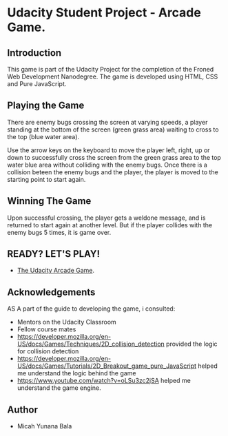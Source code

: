 # Udacity Student Project - Arcade Game.

## Introduction

This game is part of the Udacity Project for the completion of the Froned Web Development Nanodegree. The game is developed using HTML, CSS and Pure JavaScript.

## Playing the Game

There are enemy bugs crossing the screen at varying speeds, a player standing at the bottom of the screen (green grass area) waiting to cross to the top (blue water area).

Use the arrow keys on the keyboard to move the player left, right, up or down to successfully cross the screen from the green grass area to the top water blue area without colliding with the enemy bugs. Once there is a collision beteen the enemy bugs and the player, the player is moved to the starting point to start again.

## Winning The Game

Upon successful crossing, the player gets a weldone message, and is returned to start again at another level. But if the player collides with the enemy bugs 5 times, it is game over.

## READY? LET'S PLAY!

- [The Udacity Arcade Game](https://MicahBala.github.io/arcade-game).

## Acknowledgements

AS A part of the guide to developing the game, i consulted:

- Mentors on the Udacity Classroom
- Fellow course mates
- https://developer.mozilla.org/en-US/docs/Games/Techniques/2D_collision_detection provided the logic for collision detection
- https://developer.mozilla.org/en-US/docs/Games/Tutorials/2D_Breakout_game_pure_JavaScript helped me understand the logic behind the game
- https://www.youtube.com/watch?v=oLSu3zc2jSA helped me understand the game engine.

## Author

- Micah Yunana Bala
